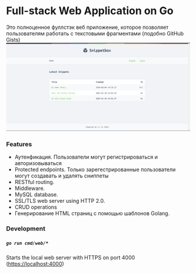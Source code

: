 # Full-stack Web Application on Go 

Это полноценное фуллстэк веб приложение, которое позволяет пользователям работать с текстовыми фрагментами (подобно GitHub Gists)
<img width="500" src="./snippetbox_main.png" />

### Features

- Аутенфикация. Пользователи могут регистрироваться и авторизовываться
- Protected endpoints. Только зарегестрированные пользователи могут создавать и удалять сниппеты
- RESTful routing.
- Middleware.
- MySQL database.
- SSL/TLS web server using HTTP 2.0.
- CRUD operations
- Генерирование HTML страниц с помощью шаблонов Golang.


### Development

##### `go run cmd/web/*`

Starts the local web server with HTTPS on port 4000 ([https://localhost:4000](https://localhost:4000))
